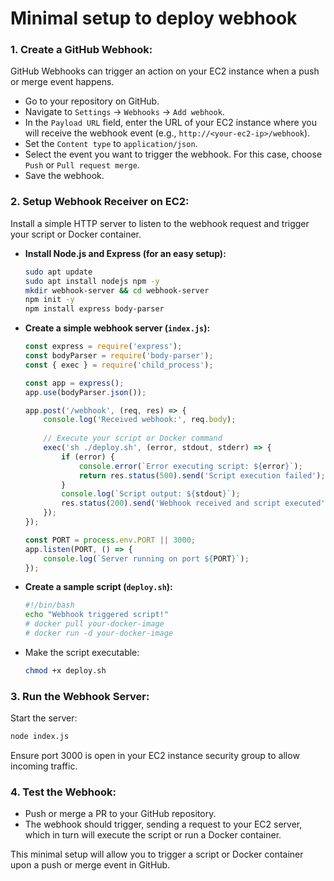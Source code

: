 # Minimal setup to deploy webhook

### 1. **Create a GitHub Webhook:**
   GitHub Webhooks can trigger an action on your EC2 instance when a push or merge event happens.

   - Go to your repository on GitHub.
   - Navigate to `Settings` -> `Webhooks` -> `Add webhook`.
   - In the `Payload URL` field, enter the URL of your EC2 instance where you will receive the webhook event (e.g., `http://<your-ec2-ip>/webhook`).
   - Set the `Content type` to `application/json`.
   - Select the event you want to trigger the webhook. For this case, choose `Push` or `Pull request merge`.
   - Save the webhook.

### 2. **Setup Webhook Receiver on EC2:**
   Install a simple HTTP server to listen to the webhook request and trigger your script or Docker container.

   - **Install Node.js and Express (for an easy setup):**
     ```bash
     sudo apt update
     sudo apt install nodejs npm -y
     mkdir webhook-server && cd webhook-server
     npm init -y
     npm install express body-parser
     ```

   - **Create a simple webhook server (`index.js`):**
     ```javascript
     const express = require('express');
     const bodyParser = require('body-parser');
     const { exec } = require('child_process');

     const app = express();
     app.use(bodyParser.json());

     app.post('/webhook', (req, res) => {
         console.log('Received webhook:', req.body);
         
         // Execute your script or Docker command
         exec('sh ./deploy.sh', (error, stdout, stderr) => {
             if (error) {
                 console.error(`Error executing script: ${error}`);
                 return res.status(500).send('Script execution failed');
             }
             console.log(`Script output: ${stdout}`);
             res.status(200).send('Webhook received and script executed');
         });
     });

     const PORT = process.env.PORT || 3000;
     app.listen(PORT, () => {
         console.log(`Server running on port ${PORT}`);
     });
     ```

   - **Create a sample script (`deploy.sh`):**
     ```bash
     #!/bin/bash
     echo "Webhook triggered script!"
     # docker pull your-docker-image
     # docker run -d your-docker-image
     ```

   - Make the script executable:
     ```bash
     chmod +x deploy.sh
     ```

### 3. **Run the Webhook Server:**
   Start the server:
   ```bash
   node index.js
   ```

   Ensure port 3000 is open in your EC2 instance security group to allow incoming traffic.

### 4. **Test the Webhook:**
   - Push or merge a PR to your GitHub repository.
   - The webhook should trigger, sending a request to your EC2 server, which in turn will execute the script or run a Docker container.

This minimal setup will allow you to trigger a script or Docker container upon a push or merge event in GitHub.